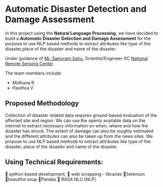 # Automatic Disaster Detection and Damage Assessment
In this project using the 
**Natural Language Processing**, we have decided
to build a **Automatic Disaster Detection and Damage Assessment** for the purpose to
use NLP based methods to extract attributes like type of the disaster,place of the disaster and name of the disaster.

Under guidance of [Mr. Samvram Sahu](https://www.facebook.com/samvram), Scientist/Engineer-SC [National Remote Sensing Center](https://www.nrsc.gov.in/)

The team members include:
* Midhuna R
* Pavithra V

## Proposed Methodology

Collection of disaster related data requires ground-based
evaluation of the affected site and region. We can use the
openly available data on the internet to extract necessary
information on when, where and how the disaster has
struck. The extent of damage can also be roughly
estimated and the different attributes can also be taken
up from the news sites. We propose to use NLP based
methods to extract attributes like type of the disaster,
place of the disaster and name of the disaster.

## Using Technical Requirements:

 python based development,
 web scrapping - libraries
Selenium
beautiful soup
Pandas
 RASA NLU [NLP].



